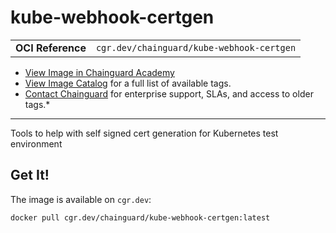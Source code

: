 <!--monopod:start-->
# kube-webhook-certgen
| | |
| - | - |
| **OCI Reference** | `cgr.dev/chainguard/kube-webhook-certgen` |


* [View Image in Chainguard Academy](https://edu.chainguard.dev/chainguard/chainguard-images/reference/kube-webhook-certgen/overview/)
* [View Image Catalog](https://console.enforce.dev/images/catalog) for a full list of available tags.
* [Contact Chainguard](https://www.chainguard.dev/chainguard-images) for enterprise support, SLAs, and access to older tags.*

---
<!--monopod:end-->

<!--overview:start-->
Tools to help with self signed cert generation for Kubernetes test environment
<!--overview:end-->

<!--getting:start-->
## Get It!
The image is available on `cgr.dev`:

```
docker pull cgr.dev/chainguard/kube-webhook-certgen:latest
```
<!--getting:end-->

<!--body:start--><!--body:end-->
